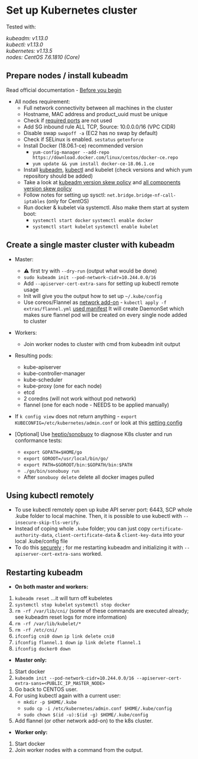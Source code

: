 # Set up Kubernetes cluster

Tested with:<br>

_kubeadm: v1.13.0_<br>
_kubectl: v1.13.0_<br>
_kubernetes: v1.13.5_<br>
_nodes: CentOS 7.6.1810 (Core)_<br>

## Prepare nodes / install kubeadm

Read official documentation - [Before you begin](https://kubernetes.io/docs/setup/independent/install-kubeadm/)

* All nodes requirement:
	* Full network connectivity between all machines in the cluster
	* Hostname, MAC address and product_uuid must be unique
	* Check if [required ports](https://kubernetes.io/docs/setup/independent/install-kubeadm/#check-required-ports) are not used
	* Add SG inbound rule ALL TCP, Source: 10.0.0.0/16 (VPC CIDR)
	* Disable swap `swapoff -a` (EC2 has no swap by default)
	* Check if SELinux is enabled. `sestatus` `getenforce`
	* Install Docker (18.06.1-ce) recommended version
		* `yum-config-manager --add-repo https://download.docker.com/linux/centos/docker-ce.repo`
		* `yum update && yum install docker-ce-18.06.1.ce`
	* Install [kubeadm](https://kubernetes.io/docs/reference/setup-tools/kubeadm/kubeadm/), [kubectl](https://kubernetes.io/docs/reference/kubectl/overview/)  and kubelet (check versions and which yum repository should be added)
	* Take a look at [kubeadm version skew policy](https://kubernetes.io/docs/setup/independent/create-cluster-kubeadm/#version-skew-policy)  and [all components version skew policy](https://kubernetes.io/docs/setup/version-skew-policy/)
	* Follow notes for setting up sysctl: `net.bridge.bridge-nf-call-iptables` (only for CentOS)
	* Run docker & kubelet via systemctl. Also make them start at system boot:
		* `systemctl start docker` `systemctl enable docker`
		* `systemctl start kubelet` `systemctl enable kubelet`
	
## Create a single master cluster with kubeadm
* Master:
	* ⚠️ first try with `--dry-run` (output what would be done)
	* `sudo kubeadm init --pod-network-cidr=10.244.0.0/16` 
	* Add `--apiserver-cert-extra-sans` for setting up kubectl remote usage
	* Init will give you the output how to set up `~/.kube/config`
	* Use coreos/Flannel as [network add-on](https://kubernetes.io/docs/concepts/cluster-administration/addons/)  - `kubectl apply -f extras/flannel.yml` [used manifest](https://raw.githubusercontent.com/coreos/flannel/bc79dd1505b0c8681ece4de4c0d86c5cd2643275/Documentation/kube-flannel.yml) It will create DaemonSet which makes sure flannel pod will be created on every single node added to cluster
* Workers:
	* Join worker nodes to cluster with cmd from kubeadm init output
* Resulting pods:
	* kube-apiserver
	* kube-controller-manager
	* kube-scheduler
	* kube-proxy (one for each node)
	* etcd
	* 2 coredns (will not work without pod network)
	* flannel (one for each node - NEEDS to be applied manually)

* If `k config view` does not return anything - `export KUBECONFIG=/etc/kubernetes/admin.conf` or look at this [setting config](https://kubernetes.io/docs/tasks/access-application-cluster/configure-access-multiple-clusters/#set-the-kubeconfig-environment-variable)
* [Optional] Use [heptio/sonobuoy](https://github.com/heptio/sonobuoy) to diagnose K8s cluster and run conformance tests:
	* `export GOPATH=$HOME/go`
	* `export GOROOT=/usr/local/bin/go/`
	* `export PATH=$GOROOT/bin:$GOPATH/bin:$PATH`
	* `./go/bin/sonobuoy run`
	* After `sonobuoy delete` delete all docker images pulled
	
## Using kubectl remotely
* To use kubectl remotely open up kube API server port: 6443, SCP whole .kube folder to local machine. Then, it is possible to use kubectl with `--insecure-skip-tls-verify`.
* Instead of coping whole `.kube` folder; you can just copy `certificate-authority-data`, `client-certificate-data` & `client-key-data` into your local .kube/config file
* To do this [securely](https://stackoverflow.com/a/46360852/2884309) ; for me restarting kubeadm and initializing it with `--apiserver-cert-extra-sans` worked.

## Restarting kubeadm

* **On both master and workers:**
1. `kubeadm reset` …it will turn off kubeletes
2. `systemctl stop kubelet` `systemctl stop docker`
3. `rm -rf /var/lib/cni/` (some of these commands are executed already; see kubeadm reset logs for more information)
4. `rm -rf /var/lib/kubelet/*`
5. `rm -rf /etc/cni/`
6. `ifconfig cni0 down` `ip link delete cni0`
7. `ifconfig flannel.1 down` `ip link delete flannel.1`
8. `ifconfig docker0 down`

* **Master only:** 
1. Start docker
2. `kubeadm init --pod-network-cidr=10.244.0.0/16 --apiserver-cert-extra-sans=<PUBLIC_IP_MASTER_NODE>`
3. Go back to CENTOS user.
4. For using kubectl again with a current user:
	* `mkdir -p $HOME/.kube`
	* `sudo cp -i /etc/kubernetes/admin.conf $HOME/.kube/config`
	* `sudo chown $(id -u):$(id -g) $HOME/.kube/config`
5. Add flannel (or other network add-on) to the k8s cluster.

* **Worker only:** 
1. Start docker
2. Join worker nodes with a command from the output.
